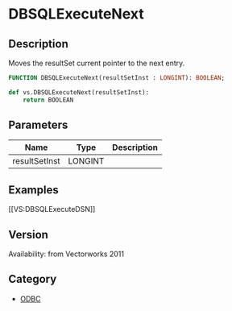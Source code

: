 # DBSQLExecuteNext

## Description
Moves the resultSet current pointer to the next entry.

```pascal
FUNCTION DBSQLExecuteNext(resultSetInst : LONGINT): BOOLEAN;
```

```python
def vs.DBSQLExecuteNext(resultSetInst):
    return BOOLEAN
```

## Parameters
|Name|Type|Description|
|---|---|---|
|resultSetInst|LONGINT|   |

## Examples
[[VS:DBSQLExecuteDSN]]

## Version
Availability: from Vectorworks 2011

## Category
* [ODBC](../Categories/ODBC.md)
